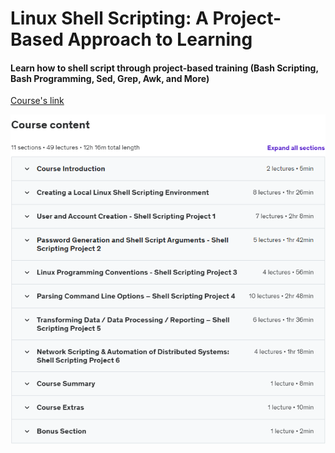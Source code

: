 # Linux Shell Scripting: A Project-Based Approach to Learning

<h4>Learn how to shell script through project-based training (Bash Scripting, Bash Programming, Sed, Grep, Awk, and More)</h4>

<a href='https://www.udemy.com/course/linux-shell-scripting-projects/'>Course's link</a>


![alt text](image.png)